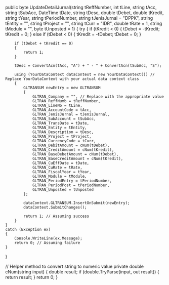 public byte UpdateDetailJurnal(string tReffNumber, int tLine, string tAcc, string tSubAcc, DateTime tDate, string tDesc, double tDebet, double tKredit,
    string tYear, string tPeriodNumber, string tJenisJurnal = "DPPK", string tEntity = "", string tProject = "", string tCurr = "IDR",
    double tRate = 1, string tModule = "", byte tUnposted = 1)
{
    try
    {
        if (tKredit < 0)
        {
            tDebet = -tKredit;
            tKredit = 0;
        }
        else if (tDebet < 0)
        {
            tKredit = -tDebet;
            tDebet = 0;
        }
        
        if (tDebet + tKredit == 0)
        {
            return 1;
        }

        tDesc = ConvertAcn(tAcc, "A") + " - " + ConvertAcn(tSubAcc, "S");

        using (YourDataContext dataContext = new YourDataContext()) // Replace YourDataContext with your actual data context class
        {
            GLTRANSUM newEntry = new GLTRANSUM
            {
                GLTRAN_Company = "", // Replace with the appropriate value
                GLTRAN_ReffNumb = tReffNumber,
                GLTRAN_LineNo = tLine,
                GLTRAN_AccountCode = tAcc,
                GLTRAN_JenisJurnal = tJenisJurnal,
                GLTRAN_SubAccount = tSubAcc,
                GLTRAN_TransDate = tDate,
                GLTRAN_Entity = tEntity,
                GLTRAN_Description = tDesc,
                GLTRAN_Project = tProject,
                GLTRAN_CurrencyCode = tCurr,
                GLTRAN_DebitAmount = cNum(tDebet),
                GLTRAN_CreditAmount = cNum(tKredit),
                GLTRAN_BaseDebetAmount = cNum(tDebet),
                GLTRAN_BaseCreditAmount = cNum(tKredit),
                GLTRAN_CuEffDate = tDate,
                GLTRAN_CuRate = tRate,
                GLTRAN_FiscalYear = tYear,
                GLTRAN_Module = tModule,
                GLTRAN_PeriodEntry = tPeriodNumber,
                GLTRAN_PeriodPost = tPeriodNumber,
                GLTRAN_Unposted = tUnposted
            };

            dataContext.GLTRANSUM.InsertOnSubmit(newEntry);
            dataContext.SubmitChanges();

            return 1; // Assuming success
        }
    }
    catch (Exception ex)
    {
        Console.WriteLine(ex.Message);
        return 0; // Assuming failure
    }
}

// Helper method to convert string to numeric value
private double cNum(string input)
{
    double result;
    if (double.TryParse(input, out result))
    {
        return result;
    }
    return 0;
}
